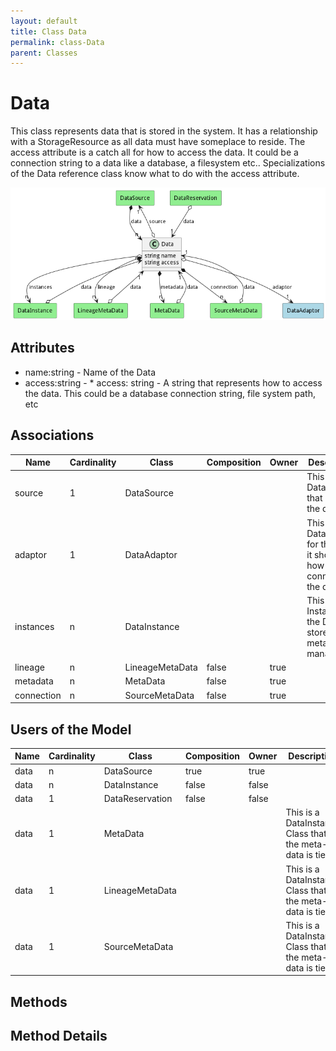 ```yaml
---
layout: default
title: Class Data
permalink: class-Data
parent: Classes
---
```


# Data

This class represents data that is stored in the system. It has a relationship with a StorageResource as all data must have someplace to reside. The access attribute is a catch all for how to access the data. It could be a connection string to a data like a database, a filesystem etc.. Specializations of the Data reference class know what to do with the access attribute.

![Logical Diagram](./logical.png)

## Attributes

* name:string - Name of the Data
* access:string - * access: string - A string that represents how to access the data. This could be a database connection string, file
system path, etc


## Associations

| Name | Cardinality | Class | Composition | Owner | Description |
| --- | --- | --- | --- | --- | --- |
| source | 1 | DataSource |  |  | This is the DataSource that owns the data |
| adaptor | 1 | DataAdaptor |  |  | This is the DataAdaptor for the Data, it shows how to connect to the data |
| instances | n | DataInstance |  |  | This is the Instance of the Data stored in the meta-data manager |
| lineage | n | LineageMetaData | false | true |  |
| metadata | n | MetaData | false | true |  |
| connection | n | SourceMetaData | false | true |  |



## Users of the Model

| Name | Cardinality | Class | Composition | Owner | Description |
| --- | --- | --- | --- | --- | --- |
| data | n | DataSource | true | true |  |
| data | n | DataInstance | false | false |  |
| data | 1 | DataReservation | false | false |  |
| data | 1 | MetaData |  |  | This is a DataInstance Class that the meta-data is tied |
| data | 1 | LineageMetaData |  |  | This is a DataInstance Class that the meta-data is tied |
| data | 1 | SourceMetaData |  |  | This is a DataInstance Class that the meta-data is tied |





## Methods


<h2>Method Details</h2>
    

